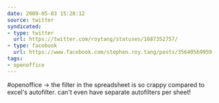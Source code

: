 ```yaml
---
date: 2009-05-03 15:28:12
source: twitter
syndicated:
- type: twitter
  url: https://twitter.com/roytang/statuses/1687352757/
- type: facebook
  url: https://www.facebook.com/stephen.roy.tang/posts/35640569959
tags:
- openoffice
---
```


#openoffice -&gt; the filter in the spreadsheet is so crappy compared to excel's autofilter. can't even have separate autofilters per sheet!